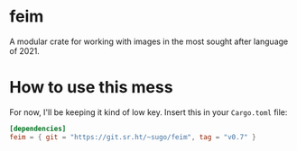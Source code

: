 # feim

A modular crate for working with images in the most sought after
language of 2021.

# How to use this mess

For now, I'll be keeping it kind of low key. Insert this
in your `Cargo.toml` file:

```toml
[dependencies]
feim = { git = "https://git.sr.ht/~sugo/feim", tag = "v0.7" }
```
